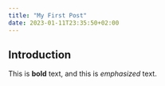 ```yaml
---
title: "My First Post"
date: 2023-01-11T23:35:50+02:00
---
```

## Introduction

This is **bold** text, and this is *emphasized* text.


